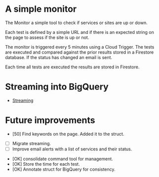 # A simple monitor

The Monitor a simple tool to check if services or sites are up or down.

Each test is defined by a simple URL and if there is an expected string
on the page to assess if the site is up or not.

The monitor is triggered every 5 minutes using a Cloud Trigger.
The tests are executed and compared against the prior results stored in
a Firestore database. If the status  has  changed an email is sent.

Each time all tests are executed the results are stored in Firestore.

# Streaming into BigQuery

* [Streaming](https://cloud.google.com/bigquery/streaming-data-into-bigquery)



# Future improvements

- [50]  Find keywords on the page. Added it to the struct.
- [  ]  Migrate streaming.
- [  ]  Improve email alerts with a list of services and their status.
- [OK]  consolidate command tool for management.
- [OK]  Store the time for each test.
- [OK]  Annotate struct for BigQuery for consistency.

